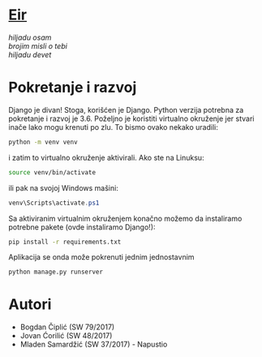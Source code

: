 # [Eir](https://en.wikipedia.org/wiki/Eir)

<em>
hiljadu osam <br>
brojim misli o tebi <br>
hiljadu devet
</em>

# Pokretanje i razvoj

Django je divan! Stoga, korišćen je Django. Python verzija potrebna za pokretanje
i razvoj je 3.6. Poželjno je koristiti virtualno okruženje jer stvari inače lako
mogu krenuti po zlu. To bismo ovako nekako uradili:
```sh
python -m venv venv
```
i zatim to virtualno okruženje aktivirali. Ako ste na Linuksu:
```sh
source venv/bin/activate
```
ili pak na svojoj Windows mašini:
```powershell
venv\Scripts\activate.ps1
```
Sa aktiviranim virtualnim okruženjem konačno možemo da instaliramo potrebne pakete
(ovde instaliramo Django!):
```sh
pip install -r requirements.txt
```
Aplikacija se onda može pokrenuti jednim jednostavnim
```sh
python manage.py runserver
```

# Autori
- Bogdan Čiplić (SW 79/2017)
- Jovan Ćorilić (SW 48/2017)
- Mladen Samardžić (SW 37/2017) - Napustio
